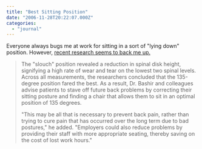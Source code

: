 ```yaml
---
title: "Best Sitting Position"
date: "2006-11-28T20:22:07.000Z"
categories: 
  - "journal"
---
```


Everyone always bugs me at work for sitting in a sort of "lying down" position. However, [recent research seems to back me up.](http://www.sciencedaily.com/releases/2006/11/061127112844.htm)

> The "slouch" position revealed a reduction in spinal disk height, signifying a high rate of wear and tear on the lowest two spinal levels. Across all measurements, the researchers concluded that the 135-degree position fared the best. As a result, Dr. Bashir and colleagues advise patients to stave off future back problems by correcting their sitting posture and finding a chair that allows them to sit in an optimal position of 135 degrees.
> 
> "This may be all that is necessary to prevent back pain, rather than trying to cure pain that has occurred over the long term due to bad postures," he added. "Employers could also reduce problems by providing their staff with more appropriate seating, thereby saving on the cost of lost work hours."
